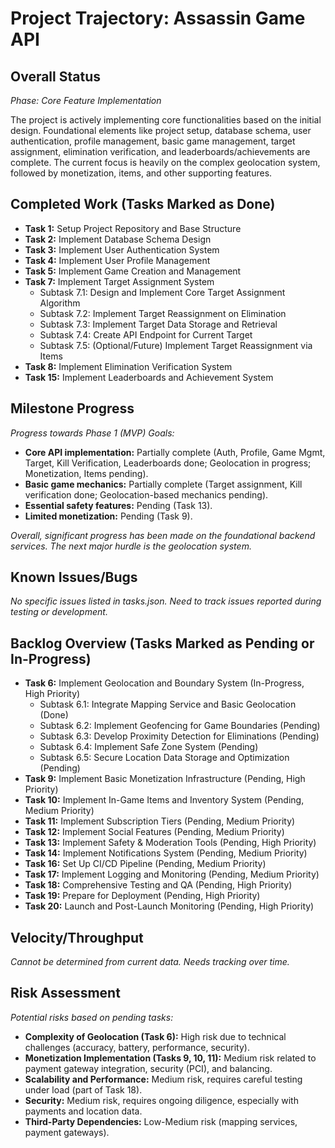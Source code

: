 # Project Trajectory: Assassin Game API

## Overall Status
*Phase: Core Feature Implementation*

The project is actively implementing core functionalities based on the initial design. Foundational elements like project setup, database schema, user authentication, profile management, basic game management, target assignment, elimination verification, and leaderboards/achievements are complete. The current focus is heavily on the complex geolocation system, followed by monetization, items, and other supporting features.

## Completed Work (Tasks Marked as Done)

*   **Task 1:** Setup Project Repository and Base Structure
*   **Task 2:** Implement Database Schema Design
*   **Task 3:** Implement User Authentication System
*   **Task 4:** Implement User Profile Management
*   **Task 5:** Implement Game Creation and Management
*   **Task 7:** Implement Target Assignment System
    *   Subtask 7.1: Design and Implement Core Target Assignment Algorithm
    *   Subtask 7.2: Implement Target Reassignment on Elimination
    *   Subtask 7.3: Implement Target Data Storage and Retrieval
    *   Subtask 7.4: Create API Endpoint for Current Target
    *   Subtask 7.5: (Optional/Future) Implement Target Reassignment via Items
*   **Task 8:** Implement Elimination Verification System
*   **Task 15:** Implement Leaderboards and Achievement System

## Milestone Progress
*Progress towards Phase 1 (MVP) Goals:*

*   **Core API implementation:** Partially complete (Auth, Profile, Game Mgmt, Target, Kill Verification, Leaderboards done; Geolocation in progress; Monetization, Items pending).
*   **Basic game mechanics:** Partially complete (Target assignment, Kill verification done; Geolocation-based mechanics pending).
*   **Essential safety features:** Pending (Task 13).
*   **Limited monetization:** Pending (Task 9).

*Overall, significant progress has been made on the foundational backend services. The next major hurdle is the geolocation system.* 

## Known Issues/Bugs
*No specific issues listed in tasks.json. Need to track issues reported during testing or development.* 

## Backlog Overview (Tasks Marked as Pending or In-Progress)

*   **Task 6:** Implement Geolocation and Boundary System (In-Progress, High Priority)
    *   Subtask 6.1: Integrate Mapping Service and Basic Geolocation (Done)
    *   Subtask 6.2: Implement Geofencing for Game Boundaries (Pending)
    *   Subtask 6.3: Develop Proximity Detection for Eliminations (Pending)
    *   Subtask 6.4: Implement Safe Zone System (Pending)
    *   Subtask 6.5: Secure Location Data Storage and Optimization (Pending)
*   **Task 9:** Implement Basic Monetization Infrastructure (Pending, High Priority)
*   **Task 10:** Implement In-Game Items and Inventory System (Pending, Medium Priority)
*   **Task 11:** Implement Subscription Tiers (Pending, Medium Priority)
*   **Task 12:** Implement Social Features (Pending, Medium Priority)
*   **Task 13:** Implement Safety & Moderation Tools (Pending, High Priority)
*   **Task 14:** Implement Notifications System (Pending, Medium Priority)
*   **Task 16:** Set Up CI/CD Pipeline (Pending, Medium Priority)
*   **Task 17:** Implement Logging and Monitoring (Pending, Medium Priority)
*   **Task 18:** Comprehensive Testing and QA (Pending, High Priority)
*   **Task 19:** Prepare for Deployment (Pending, High Priority)
*   **Task 20:** Launch and Post-Launch Monitoring (Pending, High Priority)

## Velocity/Throughput
*Cannot be determined from current data. Needs tracking over time.*

## Risk Assessment
*Potential risks based on pending tasks:*

*   **Complexity of Geolocation (Task 6):** High risk due to technical challenges (accuracy, battery, performance, security).
*   **Monetization Implementation (Tasks 9, 10, 11):** Medium risk related to payment gateway integration, security (PCI), and balancing.
*   **Scalability and Performance:** Medium risk, requires careful testing under load (part of Task 18).
*   **Security:** Medium risk, requires ongoing diligence, especially with payments and location data.
*   **Third-Party Dependencies:** Low-Medium risk (mapping services, payment gateways). 